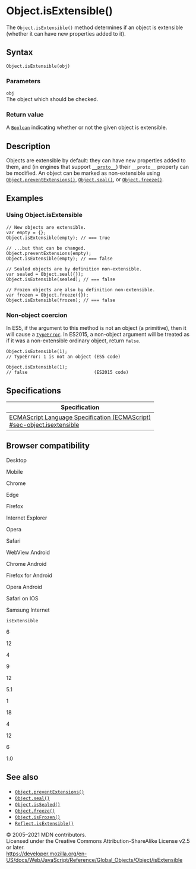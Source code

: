 Object.isExtensible()
=====================

The `Object.isExtensible()` method determines if an object is extensible (whether it can have new properties added to it).

Syntax
------

    Object.isExtensible(obj)

### Parameters

`obj`  
The object which should be checked.

### Return value

A [`Boolean`](../boolean) indicating whether or not the given object is extensible.

Description
-----------

Objects are extensible by default: they can have new properties added to them, and (in engines that support [`__proto__`](proto)) their `__proto__` property can be modified. An object can be marked as non-extensible using [`Object.preventExtensions()`](preventextensions), [`Object.seal()`](seal), or [`Object.freeze()`](freeze).

Examples
--------

### Using Object.isExtensible

    // New objects are extensible.
    var empty = {};
    Object.isExtensible(empty); // === true

    // ...but that can be changed.
    Object.preventExtensions(empty);
    Object.isExtensible(empty); // === false

    // Sealed objects are by definition non-extensible.
    var sealed = Object.seal({});
    Object.isExtensible(sealed); // === false

    // Frozen objects are also by definition non-extensible.
    var frozen = Object.freeze({});
    Object.isExtensible(frozen); // === false

### Non-object coercion

In ES5, if the argument to this method is not an object (a primitive), then it will cause a [`TypeError`](../typeerror). In ES2015, a non-object argument will be treated as if it was a non-extensible ordinary object, return `false`.

    Object.isExtensible(1);
    // TypeError: 1 is not an object (ES5 code)

    Object.isExtensible(1);
    // false                         (ES2015 code)

Specifications
--------------

<table><thead><tr class="header"><th>Specification</th></tr></thead><tbody><tr class="odd"><td><a href="https://tc39.es/ecma262/#sec-object.isextensible">ECMAScript Language Specification (ECMAScript)<br />
<span class="small">#sec-object.isextensible</span></a></td></tr></tbody></table>

Browser compatibility
---------------------

Desktop

Mobile

Chrome

Edge

Firefox

Internet Explorer

Opera

Safari

WebView Android

Chrome Android

Firefox for Android

Opera Android

Safari on IOS

Samsung Internet

`isExtensible`

6

12

4

9

12

5.1

1

18

4

12

6

1.0

See also
--------

-   [`Object.preventExtensions()`](preventextensions)
-   [`Object.seal()`](seal)
-   [`Object.isSealed()`](issealed)
-   [`Object.freeze()`](freeze)
-   [`Object.isFrozen()`](isfrozen)
-   [`Reflect.isExtensible()`](../reflect/isextensible)

© 2005–2021 MDN contributors.  
Licensed under the Creative Commons Attribution-ShareAlike License v2.5 or later.  
<a href="https://developer.mozilla.org/en-US/docs/Web/JavaScript/Reference/Global_Objects/Object/isExtensible" class="_attribution-link">https://developer.mozilla.org/en-US/docs/Web/JavaScript/Reference/Global_Objects/Object/isExtensible</a>
